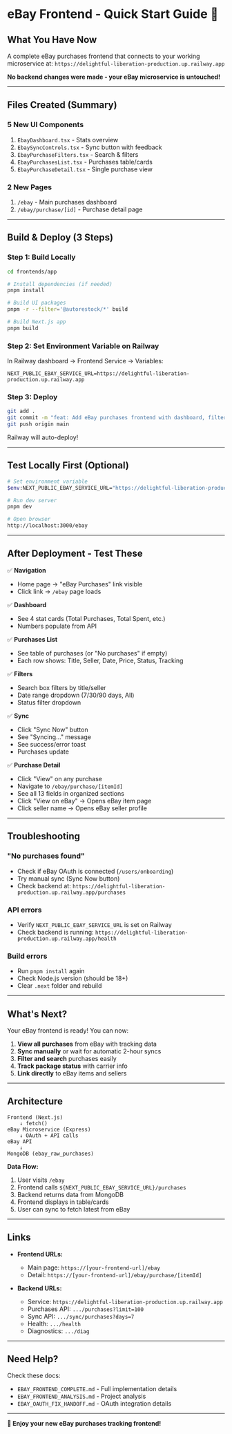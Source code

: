# eBay Frontend - Quick Start Guide 🚀

## What You Have Now

A complete eBay purchases frontend that connects to your working microservice at:
`https://delightful-liberation-production.up.railway.app`

**No backend changes were made - your eBay microservice is untouched!**

---

## Files Created (Summary)

### 5 New UI Components
1. `EbayDashboard.tsx` - Stats overview
2. `EbaySyncControls.tsx` - Sync button with feedback
3. `EbayPurchaseFilters.tsx` - Search & filters
4. `EbayPurchasesList.tsx` - Purchases table/cards
5. `EbayPurchaseDetail.tsx` - Single purchase view

### 2 New Pages
1. `/ebay` - Main purchases dashboard
2. `/ebay/purchase/[id]` - Purchase detail page

---

## Build & Deploy (3 Steps)

### Step 1: Build Locally
```bash
cd frontends/app

# Install dependencies (if needed)
pnpm install

# Build UI packages
pnpm -r --filter='@autorestock/*' build

# Build Next.js app
pnpm build
```

### Step 2: Set Environment Variable on Railway
In Railway dashboard → Frontend Service → Variables:
```
NEXT_PUBLIC_EBAY_SERVICE_URL=https://delightful-liberation-production.up.railway.app
```

### Step 3: Deploy
```bash
git add .
git commit -m "feat: Add eBay purchases frontend with dashboard, filters, and detail views"
git push origin main
```

Railway will auto-deploy!

---

## Test Locally First (Optional)

```bash
# Set environment variable
$env:NEXT_PUBLIC_EBAY_SERVICE_URL="https://delightful-liberation-production.up.railway.app"

# Run dev server
pnpm dev

# Open browser
http://localhost:3000/ebay
```

---

## After Deployment - Test These

✅ **Navigation**
- Home page → "eBay Purchases" link visible
- Click link → `/ebay` page loads

✅ **Dashboard**
- See 4 stat cards (Total Purchases, Total Spent, etc.)
- Numbers populate from API

✅ **Purchases List**
- See table of purchases (or "No purchases" if empty)
- Each row shows: Title, Seller, Date, Price, Status, Tracking

✅ **Filters**
- Search box filters by title/seller
- Date range dropdown (7/30/90 days, All)
- Status filter dropdown

✅ **Sync**
- Click "Sync Now" button
- See "Syncing..." message
- See success/error toast
- Purchases update

✅ **Purchase Detail**
- Click "View" on any purchase
- Navigate to `/ebay/purchase/[itemId]`
- See all 13 fields in organized sections
- Click "View on eBay" → Opens eBay item page
- Click seller name → Opens eBay seller profile

---

## Troubleshooting

### "No purchases found"
- Check if eBay OAuth is connected (`/users/onboarding`)
- Try manual sync (Sync Now button)
- Check backend at: `https://delightful-liberation-production.up.railway.app/purchases`

### API errors
- Verify `NEXT_PUBLIC_EBAY_SERVICE_URL` is set on Railway
- Check backend is running: `https://delightful-liberation-production.up.railway.app/health`

### Build errors
- Run `pnpm install` again
- Check Node.js version (should be 18+)
- Clear `.next` folder and rebuild

---

## What's Next?

Your eBay frontend is ready! You can now:

1. **View all purchases** from eBay with tracking data
2. **Sync manually** or wait for automatic 2-hour syncs
3. **Filter and search** purchases easily
4. **Track package status** with carrier info
5. **Link directly** to eBay items and sellers

---

## Architecture

```
Frontend (Next.js)
    ↓ fetch()
eBay Microservice (Express)
    ↓ OAuth + API calls
eBay API
    ↓
MongoDB (ebay_raw_purchases)
```

**Data Flow:**
1. User visits `/ebay`
2. Frontend calls `${NEXT_PUBLIC_EBAY_SERVICE_URL}/purchases`
3. Backend returns data from MongoDB
4. Frontend displays in table/cards
5. User can sync to fetch latest from eBay

---

## Links

- **Frontend URLs:**
  - Main page: `https://[your-frontend-url]/ebay`
  - Detail: `https://[your-frontend-url]/ebay/purchase/[itemId]`

- **Backend URLs:**
  - Service: `https://delightful-liberation-production.up.railway.app`
  - Purchases API: `.../purchases?limit=100`
  - Sync API: `.../sync/purchases?days=7`
  - Health: `.../health`
  - Diagnostics: `.../diag`

---

## Need Help?

Check these docs:
- `EBAY_FRONTEND_COMPLETE.md` - Full implementation details
- `EBAY_FRONTEND_ANALYSIS.md` - Project analysis
- `EBAY_OAUTH_FIX_HANDOFF.md` - OAuth integration details

---

**🎉 Enjoy your new eBay purchases tracking frontend!**


